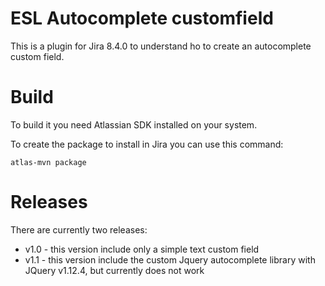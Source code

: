 # ESL Autocomplete customfield

This is a plugin for Jira 8.4.0 to understand ho to create an autocomplete custom field.

# Build

To build it you need Atlassian SDK installed on your system.

To create the package to install in Jira you can use this command:

`atlas-mvn package`

# Releases

There are currently two releases:

* v1.0 - this version include only a simple text custom field
* v1.1 - this version include the custom Jquery autocomplete library with JQuery v1.12.4, but currently does not work

